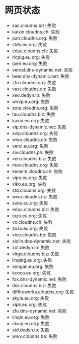 # 网页状态
- sac.cloudns.biz: 失败
- kaixin.cloudns.ch: 失败
- pan.cloudns.org: 失败
- stds.eu.org: 失败
- cdue.cloudns.ch: 失败
- ricpig.eu.org: 失败
- ipen.eu.org: 失败
- vercel.dns-dynamic.net: 失败
- beer.dns-dynamic.net: 失败
- zfo.cloudns.org: 失败
- vast.cloudns.ch: 失败
- xeo.dedyn.io: 失败
- wvvp.eu.org: 失败
- zote.cloudns.org: 失败
- tau.cloudns.biz: 失败
- kaxoi.eu.org: 失败
- vip.dns-dynamic.net: 失败
- svip.cloudns.org: 失败
- wwo.cloudns.ch: 失败
- vercl.eu.org: 失败
- siv.cloudns.ph: 失败
- ven.cloudns.biz: 失败
- mov.cloudns.org: 失败
- kenelm.cloudns.ch: 失败
- vipn.eu.org: 失败
- viko.eu.org: 失败
- std.cloudns.org: 失败
- wwo.cloudns.nz: 失败
- suke.eu.org: 失败
- educ.cloudns.biz: 失败
- ipzo.eu.org: 失败
- vx.cloudns.ch: 失败
- zosx.eu.org: 失败
- vice.cloudns.be: 失败
- xiolin.dns-dynamic.net: 失败
- zot.dedyn.io: 失败
- virgo.cloudns.biz: 失败
- linqing.eu.org: 失败
- xongan.eu.org: 失败
- kcoco.eu.org: 失败
- fox.dns-dynamic.net: 失败
- dsk.cloudns.biz: 失败
- diffireworks.cloudns.org: 失败
- skyle.eu.org: 失败
- vipk.eu.org: 失败
- zfo.dns-dynamic.net: 失败
- linqin.eu.org: 失败
- skvip.eu.org: 失败
- std.dedyn.io: 失败
- wwv.cloudns.be: 失败
